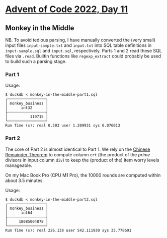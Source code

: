 # [Advent of Code 2022, Day 11](https://adventofcode.com/2022/day/11)

## Monkey in the Middle

NB. To avoid tedious parsing, I have manually converted the 
(very small) input files `input-sample.txt` and `input.txt` 
into SQL table definitions in `input-sample.sql` and
`input.sql`, respectively.  Parts 1 and 2 read these SQL files
via `.read`.  Builtin functions like `regexp_extract` could 
probably be used to build such a parsing stage.

### Part 1


Usage:

~~~
$ duckdb < monkey-in-the-middle-part1.sql
┌─────────────────┐
│ monkey_business │
│      int32      │
├─────────────────┤
│          119715 │
└─────────────────┘
Run Time (s): real 0.503 user 1.209931 sys 0.076013
~~~

### Part 2

The core of Part 2 is almost identical to Part 1.  We rely
on the [Chinese Remainder Theorem](https://en.wikipedia.org/wiki/Chinese_remainder_theorem) 
to compute column `crt`  (the product of the _prime_ divisors in 
input column `div`) to keep the (product of the) item worry 
levels manageable.

On my Mac Book Pro (CPU M1 Pro), the 10000 rounds are computed
within about 3.5 minutes.

Usage:

~~~
$ duckdb < monkey-in-the-middle-part2.sql
┌─────────────────┐
│ monkey_business │
│      int64      │
├─────────────────┤
│     18085004878 │
└─────────────────┘
Run Time (s): real 226.138 user 542.111930 sys 33.778691
~~~
